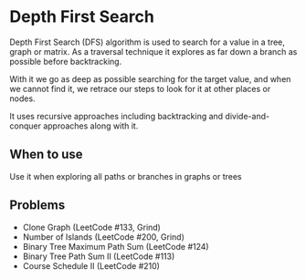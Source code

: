 # Depth First Search

Depth First Search (DFS) algorithm is used to search for a value in a tree, graph or matrix. As a traversal technique it explores as far down a branch as possible before backtracking.

With it we go as deep as possible searching for the target value, and when we cannot find it, we retrace our steps to look for it at other places or nodes.

It uses recursive approaches including backtracking and divide-and-conquer approaches along with it.

## When to use

Use it when exploring all paths or branches in graphs or trees

## Problems

- Clone Graph (LeetCode #133, Grind)
- Number of Islands (LeetCode #200, Grind)
- Binary Tree Maximum Path Sum (LeetCode #124)
- Binary Tree Path Sum II (LeetCode #113)
- Course Schedule II (LeetCode #210)

